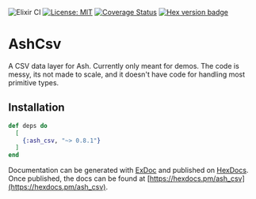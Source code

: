 ![Elixir CI](https://github.com/ash-project/ash_csv/workflows/Ash%20CI/badge.svg)
[![License: MIT](https://img.shields.io/badge/License-MIT-yellow.svg)](https://opensource.org/licenses/MIT)
[![Coverage Status](https://coveralls.io/repos/github/ash-project/ash_csv/badge.svg?branch=master)](https://coveralls.io/github/ash-project/ash_csv?branch=master)
[![Hex version badge](https://img.shields.io/hexpm/v/ash_csv.svg)](https://hex.pm/packages/ash_csv)
# AshCsv

A CSV data layer for Ash. Currently only meant for demos. The code is messy, its not made to scale, and it doesn't have code for handling most primitive types.

## Installation

```elixir
def deps do
  [
    {:ash_csv, "~> 0.8.1"}
  ]
end
```

Documentation can be generated with [ExDoc](https://github.com/elixir-lang/ex_doc)
and published on [HexDocs](https://hexdocs.pm). Once published, the docs can
be found at [https://hexdocs.pm/ash_csv](https://hexdocs.pm/ash_csv).
